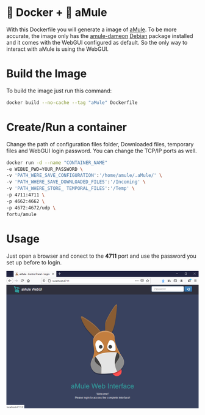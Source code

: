 # 🐋 Docker + 🐴 aMule

With this Dockerfile you will generate a image of [aMule](https://www.amule.org/). To be more accurate, the image only has the [amule-dameon](https://packages.debian.org/buster/amule-daemon) [Debian](https://debian.org) package installed and it comes with the WebGUI configured as default.  So the only way to interact with aMule is using the WebGUI.

# Build the Image

To build the image just run this command:

```bash
docker build --no-cache --tag "aMule" Dockerfile
```

# Create/Run a container

Change the path of configuration files folder, Downloaded files, temporary files and WebGUI login password. You can change the TCP/IP ports as well.

```bash
docker run -d --name "CONTAINER_NAME"
-e WEBUI_PWD=YOUR_PASSWORD \
-v 'PATH_WERE_SAVE_CONFIGURATION':'/home/amule/.aMule/' \
-v 'PATH_WHERE_SAVE_DOWNLOADED_FILES':'/Incoming' \
-v 'PATH_WHERE_STORE_ TEMPORAL_FILES':'/Temp' \
-p 4711:4711 \
-p 4662:4662 \
-p 4672:4672/udp \
fortu/amule
```

# Usage

Just open a browser and conect to the **4711** port and use the password you set up before to login.

![aMule WebGUI](screenshot.png)
